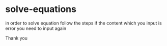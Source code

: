 # solve-equations
in order to solve equation
follow the steps
if the content which you input is error
you need to input again

Thank you 
